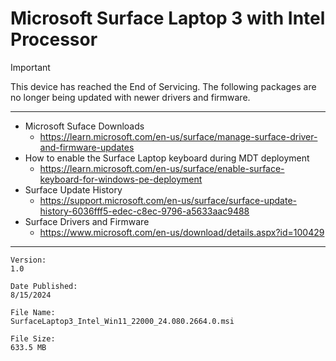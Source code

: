 # Microsoft Surface Laptop 3 with Intel Processor

> [!IMPORTANT]
> This device has reached the End of Servicing. The following packages are no longer being updated with newer drivers and firmware.

---

* Microsoft Suface Downloads
  * https://learn.microsoft.com/en-us/surface/manage-surface-driver-and-firmware-updates
* How to enable the Surface Laptop keyboard during MDT deployment
  * https://learn.microsoft.com/en-us/surface/enable-surface-keyboard-for-windows-pe-deployment
* Surface Update History
  * https://support.microsoft.com/en-us/surface/surface-update-history-6036fff5-edec-c8ec-9796-a5633aac9488
* Surface Drivers and Firmware
  * https://www.microsoft.com/en-us/download/details.aspx?id=100429

---

```text
Version:
1.0

Date Published:
8/15/2024

File Name:
SurfaceLaptop3_Intel_Win11_22000_24.080.2664.0.msi

File Size:
633.5 MB
```